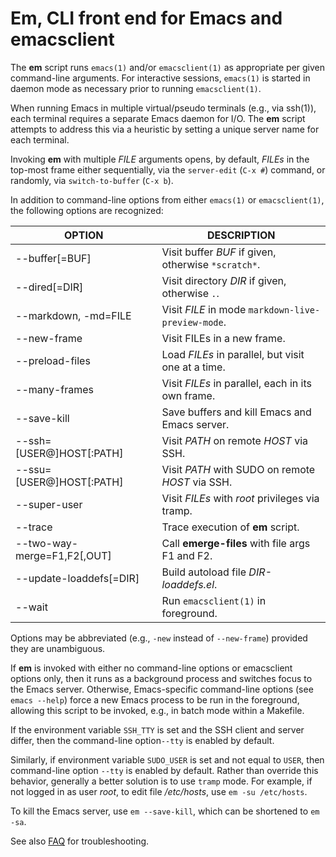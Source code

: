 # Em, CLI front end for Emacs and emacsclient
The __em__ script runs `emacs(1)` and/or `emacsclient(1)` as appropriate per
given command-line arguments. For interactive sessions, `emacs(1)` is
started in daemon mode as necessary prior to running `emacsclient(1)`.

When running Emacs in multiple virtual/pseudo terminals (e.g., via
ssh(1)), each terminal requires a separate Emacs daemon for I/O. The
__em__ script attempts to address this via a heuristic
by setting a unique server name for each terminal.

Invoking __em__ with multiple _FILE_ arguments opens, by default,
_FILEs_ in the top-most frame either sequentially, via the
`server-edit` (`C-x #`) command, or randomly, via `switch-to-buffer`
(`C-x b`).

In addition to command-line options from either `emacs(1)` or `emacsclient(1)`,
the following options are recognized:

  OPTION                      | DESCRIPTION
  -----------------------     |------------
  --buffer[=BUF]              | Visit buffer _BUF_ if given, otherwise `*scratch*`.
  --dired[=DIR]               | Visit directory _DIR_ if given, otherwise `.`.
  --markdown, -md=FILE        | Visit _FILE_ in mode `markdown-live-preview-mode`.
  --new-frame                 | Visit FILEs in a new frame.
  --preload-files             | Load _FILEs_ in parallel, but visit one at a time.
  --many-frames               | Visit _FILEs_ in parallel, each in its own frame.
  --save-kill                 | Save buffers and kill Emacs and Emacs server.
  --ssh=[USER@]HOST[:PATH]    | Visit _PATH_ on remote _HOST_ via SSH.
  --ssu=[USER@]HOST[:PATH]    | Visit _PATH_ with SUDO on remote _HOST_ via SSH.
  --super-user                | Visit _FILEs_ with _root_ privileges via tramp.
  --trace                     | Trace execution of __em__ script.
  --two-way-merge=F1,F2[,OUT] | Call __emerge-files__ with file args F1 and F2.
  --update-loaddefs[=DIR]     | Build autoload file _DIR-loaddefs.el_.
  --wait                      | Run `emacsclient(1)` in foreground.

Options may be abbreviated (e.g., `-new` instead of `--new-frame`)
provided they are unambiguous.

If __em__ is invoked with either no command-line options or
emacsclient options only, then it runs as a background process and
switches focus to the Emacs server. Otherwise, Emacs-specific
command-line options (see `emacs --help`) force a new Emacs process
to be run in the foreground, allowing this script to be invoked,
e.g., in batch mode within a Makefile.

If the environment variable `SSH_TTY` is set and the SSH client and server
differ, then the command-line option`--tty`  is enabled by default.

Similarly, if environment variable `SUDO_USER` is set and not equal to
`USER`, then command-line option `--tty` is enabled by default. Rather
than override this behavior, generally a better solution is to use
`tramp` mode. For example, if not logged in as user _root_, to edit
file _/etc/hosts_, use `em -su /etc/hosts`.

To kill the Emacs server, use `em --save-kill`, which can be shortened
to `em -sa`.

See also [FAQ](https://github.com/slewsys/emacs-cli-front-end/blob/master/FAQ.md)
for troubleshooting.
